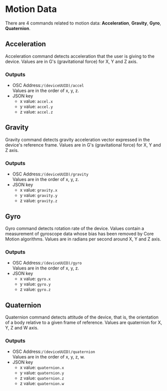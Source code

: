 # Motion Data

There are 4 commands related to motion data: **Acceleration**, **Gravity**, **Gyro**, **Quaternion**.

## Acceleration

Acceleration command detects acceleration that the user is giving to the device.
Values are in G's (gravitational force) for X, Y and Z axis.

### Outputs

- OSC Address:`/(deviceUUID)/accel`  
  Values are in the order of x, y, z.
- JSON key
  - x value: `accel.x`
  - y value: `accel.y`
  - z value: `accel.z`

## Gravity

Gravity command detects gravity acceleration vector expressed in the device's reference frame.
Values are in G's (gravitational force) for X, Y and Z axis.

### Outputs

- OSC Address:`/(deviceUUID)/gravity`  
  Values are in the order of x, y, z.
- JSON key
  - x value: `gravity.x`
  - y value: `gravity.y`
  - z value: `gravity.z`

## Gyro

Gyro command detects rotation rate of the device.
Values contain a measurement of gyroscope data whose bias has been removed by Core Motion algorithms.
Values are in radians per second around X, Y and Z axis.

### Outputs

- OSC Address:`/(deviceUUID)/gyro`  
  Values are in the order of x, y, z.
- JSON key
  - x value: `gyro.x`
  - y value: `gyro.y`
  - z value: `gyro.z`

## Quaternion

Quaternion command detects attitude of the device, that is, the orientation of a body relative to a given frame of reference.
Values are quaternion for X, Y, Z and W axis.

### Outputs

- OSC Address:`/(deviceUUID)/quaternion`  
  Values are in the order of x, y, z, w.
- JSON key
  - x value: `quaternion.x`
  - y value: `quaternion.y`
  - z value: `quaternion.z`
  - z value: `quaternion.w`
